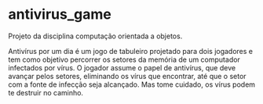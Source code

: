 # antivirus_game
Projeto da disciplina computação orientada a objetos.

Antivírus por um dia é um jogo de tabuleiro projetado para dois jogadores e tem como objetivo percorrer os setores da memória de um computador infectados por vírus. O jogador assume o papel de antivírus, que deve avançar pelos setores, eliminando os vírus que encontrar, até que o setor com a fonte de infecção seja alcançado. Mas tome cuidado, os vírus podem te destruir no caminho.
